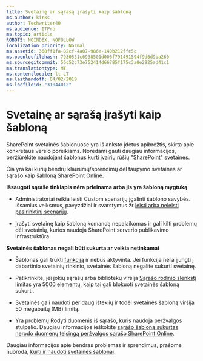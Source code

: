 ```yaml
---
title: Svetainę ar sąrašą įrašyti kaip šabloną
ms.author: kirks
author: Techwriter40
ms.audience: ITPro
ms.topic: article
ROBOTS: NOINDEX, NOFOLLOW
localization_priority: Normal
ms.assetid: 368ff1fa-82cf-4a07-986e-140b212ffc5c
ms.openlocfilehash: 7930551c0938501d006f791491594f9d6d9ba260
ms.sourcegitcommit: 56c52c73e752414d66785f175c3a0e2925ad41c1
ms.translationtype: MT
ms.contentlocale: lt-LT
ms.lasthandoff: 04/02/2019
ms.locfileid: "31044012"
---
```

# <a name="save-site-or-list-as-a-template"></a>Svetainę ar sąrašą įrašyti kaip šabloną

SharePoint svetainės šablonuose yra iš anksto įdėtus apibrėžtis, skirta apie konkretaus verslo poreikiams. Norėdami gauti daugiau informacijos, peržiūrėkite [naudojant šablonus kurti įvairių rūšių "SharePoint" svetaines](https://support.office.com/en-us/article/using-templates-to-create-different-kinds-of-sharepoint-sites-449eccec-ff99-4cf3-b62e-dcfee37e8da4).

Čia yra kai kurių bendrų klausimų/sprendimų dėl taupymo svetainės ar sąrašo kaip šabloną SharePoint Online.

**Išsaugoti sąraše tinklapis nėra prieinama arba jis yra šabloną mygtuką**. 

- Administratoriai reikia leisti Custom scenarijų įgalinti šablono savybės. Išsamius veiksmus, pavyzdžiai ir svarstymus žr [leisti arba neleisti pasirinktinį scenarijų](https://docs.microsoft.com/en-us/sharepoint/allow-or-prevent-custom-script).


- Įrašyti svetainę kaip šabloną komandą nepalaikomas ir gali kilti problemų dėl svetainių, kurios naudoja SharePoint serverio publikavimo infrastruktūra.


**Svetainės šablonas negali būti sukurta ar veikia netinkamai**

- Šablonas gali trūkti [funkciją](https://social.technet.microsoft.com/wiki/contents/articles/14423.sharepoint-2013-existing-features-guid.aspx) ir nebus aktyvinta. Jei funkcija nėra įjungti į dabartinio svetainių rinkinio, svetainės šabloną negalite sukurti svetainę.


- Patikrinkite, jei jokių sąrašų arba bibliotekų viršija [Sąrašo rodinio slenkstį limitas](https://support.office.com/en-us/article/Manage-large-lists-and-libraries-in-SharePoint-B8588DAE-9387-48C2-9248-C24122F07C59) yra 5000 elementų, kaip tai gali blokuoti svetainės šabloną sukurti.


- Svetainės gali naudoti per daug išteklių ir todėl svetainės šabloną viršija 50 megabaitų (MB) limitą.


- Yra problemų Rodyti duomenis iš sąrašo, kuris naudoja peržvalgos stulpelio. Daugiau informacijos ieškokite [sąrašo šabloną sukurtas nerodo duomenų teisingą peržvalgos sąrašo SharePoint Online](https://support.office.com/en-us/article/template-generated-list-doesn-t-display-correct-data-for-a-column-in-sharepoint-online-20430b62-e40c-4f6f-8889-aa24e80d605a).


Daugiau informacijos apie bendras problemas ir sprendimus, prašome nuoroda, [kurti ir naudoti svetainės šablonai](https://support.office.com/en-us/article/Create-and-use-site-templates-60371B0F-00E0-4C49-A844-34759EBDD989).


